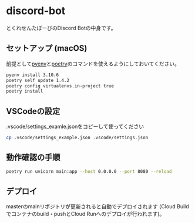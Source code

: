 # discord-bot

とくれせんたぼーびのDiscord Botの中身です。

## セットアップ (macOS)

前提として[pyenv](https://github.com/pyenv/pyenv)と[poetry](https://python-poetry.org/docs/)のコマンドを使えるようにしておいてください。

```bash
pyenv install 3.10.6
poetry self update 1.4.2
poetry config virtualenvs.in-project true
poetry install
```

## VSCodeの設定

.vscode/settings_examle.jsonをコピーして使ってください

```bash
cp .vscode/settings_example.json .vscode/settings.json
```

## 動作確認の手順

```bash
poetry run uvicorn main:app --host 0.0.0.0 --port 8080 --reload
```

## デプロイ

masterのmainリポジトリが更新されると自動でデプロイされます (Cloud Buildでコンテナのbuild・pushとCloud Runへのデプロイが行われます)。
